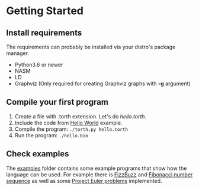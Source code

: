 # Getting Started

## Install requirements

The requirements can probably be installed via your distro's package manager.

- Python3.6 or newer
- NASM
- LD
- Graphviz (Only required for creating Graphviz graphs with **-g** argument)

## Compile your first program

1. Create a file with .torth extension. Let's do _hello.torth_.
2. Include the code from [Hello World](../examples/hello_world.torth) example.
3. Compile the program: `./torth.py hello.torth`
4. Run the program: `./hello.bin`

## Check examples

The [examples](../examples/) folder contains some example programs that show how the language can be used. For example there is [FizzBuzz](../examples/fizzbuzz.torth) and [Fibonacci number sequence](../examples/fibonacci.torth) as well as some [Project Euler problems](../examples/euler/) implemented.
